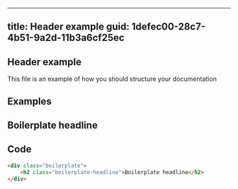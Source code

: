 ﻿---
title: Header example
guid: 1defec00-28c7-4b51-9a2d-11b3a6cf25ec
----
## Header example
This file is an example of how you should structure your documentation

## Examples
<div class="davanmonet-preview">
    <div class="boilerplate">
        <h2 class="boilerplate-headline">Boilerplate headline</h2>
    </div>
</div>

## Code
```html
<div class="boilerplate">
    <h2 class="boilerplate-headline">Boilerplate headline</h2>
</div>
```  
